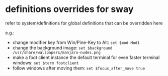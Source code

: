 # definitions overrides for sway

refer to system/definitions for global definitions that can be overridden here

e.g.:

- change modifier key from Win/Pine-Key to Alt: `set $mod Mod1`
- change the background image: `set $background /usr/share/wallpapers/manjaro-nudes.png`
- make a foot client instance the default terminal for even faster terminal windows: `set $term footclient`
- follow windows after moving them: `set $focus_after_move true`
